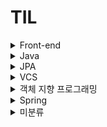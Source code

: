 # TIL

<details>
    <summary>Front-end</summary>
    <ul>
        <li>
            <details>
                <summary>Vue</summary>
                <ul>
                    <li><a href="Front-end/vue.md#lifecycle">라이프사이클</a></li>
                </ul>
            </details>
        </li>
    </ul>
</details>
<details>
    <summary>Java</summary>
    <ul>
        <li>
            <details>
                <summary>Java의 정석</summary>
                <ul>
                    <li><a href="Java/Java의정석.md#iteration">반복문</a></li>
                    <li><a href="Java/Java의정석.md#array">배열</a></li>
                    <li><a href="Java/Java의정석.md#object-oriented-programming">객체지향프로그래밍</a></li>
                    <li><a href="Java/Java의정석.md#exception-handling">예외처리(exception handling)</a></li>
                </ul>
            </details>
        </li>
        <li>
            <details>
                <summary>객체 지향 프로그래밍</summary>
                <ul>
                    <li><a href="Java/객체지향프로그래밍.md#polymorphism">다형성</a></li>
                </ul>
            </details>
        </li>
    </ul>
</details>
<details>
    <summary>JPA</summary>
    <ul>
        <li>
            <a href="JPA/Spring_Boot+Multiple_Schema.md#Spring_Boot+Multiple_Schema">
                Spring Boot + Multiple Schema
            </a>
        </li>
    </ul>
</details>
<details>
    <summary>VCS</summary>
    <ul>
        <li><a href="VCS/git.md#git-account-in-terminal">Terminal에서 현재 계정 확인하기</a></li>
    </ul>
</details>
<details>
    <summary>객체 지향 프로그래밍</summary>
    <ul>
        <li>
            <details>
                <summary>JAVA 객체지향 디자인패턴</summary>
                <ul>
                    <li><a href="OOP/JAVA객체지향디자인패턴.md#object-oriented-principle">객체지향 원리</a></li>
                </ul>
            </details>
        </li>
        <li>
            <a href="OOP/미분류.md">미분류...⭐️</a>
        </li>
    </ul>
</details>
<details>
    <summary>Spring</summary>
    <ul>
        <li><a href="Spring/미분류.md">미분류...🤔</a></li>
        <li><a href="Spring/Build_Tool.md">Build Tool</a></li>
        <li><a href="Spring/IoC_DI_Container.md">IoC, DI, 컨테이너</a></li>
        <li><a href="Spring/spring_bean_lookup.md">스프링 빈 조회</a></li>
    </ul>
</details>
<details>
    <summary>미분류</summary>
    <ul>
        <li><a href="미분류/framework_library.md">프레임워크, 라이브러리</a></li>
    </ul>
</details>
